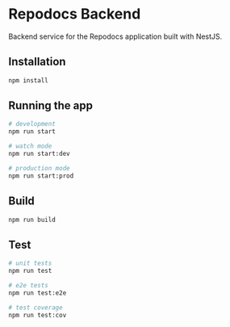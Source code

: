 # Repodocs Backend

Backend service for the Repodocs application built with NestJS.

## Installation

```bash
npm install
```

## Running the app

```bash
# development
npm run start

# watch mode
npm run start:dev

# production mode
npm run start:prod
```

## Build

```bash
npm run build
```

## Test

```bash
# unit tests
npm run test

# e2e tests
npm run test:e2e

# test coverage
npm run test:cov
```
